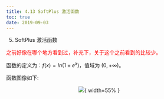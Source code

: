 ```yaml
---
title: 4.13 SoftPlus 激活函数
toc: true
date: 2019-09-03
---
```


5. SoftPlus 激活函数

<span style="color:red;">之前好像在哪个地方看到过，补充下，关于这个之前看到的比较少。</span>

函数的定义为：$f(x) = ln( 1 + e^x)$，值域为 $(0,+\infty)$。

函数图像如下:

<center>

![](http://images.iterate.site/blog/image/20190722/xP0IjrNWaI0o.png?imageslim){ width=55% }

</center>
